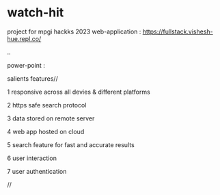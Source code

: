 # watch-hit

project for mpgi hackks 2023
web-application : https://fullstack.vishesh-hue.repl.co/

..

power-point :

salients features//

1 responsive across all devies & different platforms

2  https safe search protocol

3 data stored on  remote server

4  web app hosted on cloud

5 search feature for fast and accurate results

6 user interaction 

7 user authentication

//

